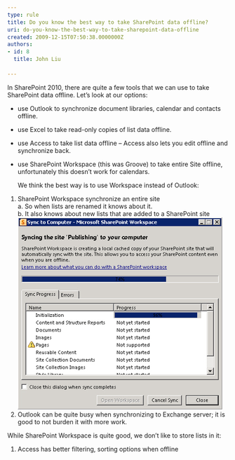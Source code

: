 ```yaml
---
type: rule
title: Do you know the best way to take SharePoint data offline?
uri: do-you-know-the-best-way-to-take-sharepoint-data-offline
created: 2009-12-15T07:50:38.0000000Z
authors:
- id: 8
  title: John Liu

---
```


In SharePoint 2010, there are quite a few tools that we can use to take SharePoint data offline. Let’s look at our options:

- use Outlook to synchronize document libraries, calendar and contacts offline.
- use Excel to take read-only copies of list data offline.
- use Access to take list data offline – Access also lets you edit offline and synchronize back.
- use SharePoint Workspace (this was Groove) to take entire Site offline, unfortunately this doesn’t work for calendars.

  We think the best way is to use Workspace instead of Outlook:

1. SharePoint Workspace synchronize an entire site
<br>    a. So when lists are renamed it knows about it.
<br>    b. It also knows about new lists that are added to a SharePoint site 
![SharePoint Workspace synchronizing an entire site](Synchronize.jpg)
2. Outlook can be quite busy when synchronizing to Exchange server; it is good to not burden it with more work.

 While SharePoint Workspace is quite good, we don’t like to store lists in it:

1. Access has better filtering, sorting options when offline
